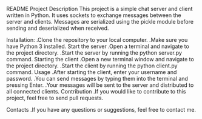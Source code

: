 README
Project Description
This project is a simple chat server and client written in Python. It uses sockets to exchange messages between the server and clients. Messages are serialized using the pickle module before sending and deserialized when received.

Installation:
  .Clone the repository to your local computer.
  .Make sure you have Python 3 installed.
Start the server
  .Open a terminal and navigate to the project directory.
  .Start the server by running the python server.py command.
Starting the client
  .Open a new terminal window and navigate to the project directory.
  .Start the client by running the python client.py command.
Usage
  .After starting the client, enter your username and password.
  .You can send messages by typing them into the terminal and pressing Enter.
  .Your messages will be sent to the server and distributed to all connected clients.
Contribution
  .If you would like to contribute to this project, feel free to send pull requests.

Contacts
  .If you have any questions or suggestions, feel free to contact me.
